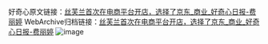 好奇心原文链接：[丝芙兰首次在电商平台开店，选择了京东_商业_好奇心日报-费丽婷](https://www.qdaily.com/articles/9551.html)
WebArchive归档链接：[丝芙兰首次在电商平台开店，选择了京东_商业_好奇心日报-费丽婷](http://web.archive.org/web/20190623154508/https://www.qdaily.com/articles/9551.html)
![image](http://ww3.sinaimg.cn/large/007d5XDply1g3vfof4cekj30u02fenl8)